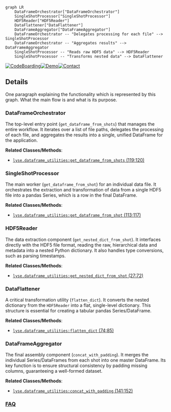 ```mermaid
graph LR
    DataFrameOrchestrator["DataFrameOrchestrator"]
    SingleShotProcessor["SingleShotProcessor"]
    HDF5Reader["HDF5Reader"]
    DataFlattener["DataFlattener"]
    DataFrameAggregator["DataFrameAggregator"]
    DataFrameOrchestrator -- "Delegates processing for each file" --> SingleShotProcessor
    DataFrameOrchestrator -- "Aggregates results" --> DataFrameAggregator
    SingleShotProcessor -- "Reads raw HDF5 data" --> HDF5Reader
    SingleShotProcessor -- "Transforms nested data" --> DataFlattener
```

[![CodeBoarding](https://img.shields.io/badge/Generated%20by-CodeBoarding-9cf?style=flat-square)](https://github.com/CodeBoarding/CodeBoarding)[![Demo](https://img.shields.io/badge/Try%20our-Demo-blue?style=flat-square)](https://www.codeboarding.org/demo)[![Contact](https://img.shields.io/badge/Contact%20us%20-%20contact@codeboarding.org-lightgrey?style=flat-square)](mailto:contact@codeboarding.org)

## Details

One paragraph explaining the functionality which is represented by this graph. What the main flow is and what is its purpose.

### DataFrameOrchestrator
The top-level entry point (`get_dataframe_from_shots`) that manages the entire workflow. It iterates over a list of file paths, delegates the processing of each file, and aggregates the results into a single, unified DataFrame for the application.


**Related Classes/Methods**:

- <a href="https://github.com/labscript-suite/lyse/blob/master/lyse/dataframe_utilities.py#L119-L120" target="_blank" rel="noopener noreferrer">`lyse.dataframe_utilities:get_dataframe_from_shots` (119:120)</a>


### SingleShotProcessor
The main worker (`get_dataframe_from_shot`) for an individual data file. It orchestrates the extraction and transformation of data from a single HDF5 file into a pandas Series, which is a row in the final DataFrame.


**Related Classes/Methods**:

- <a href="https://github.com/labscript-suite/lyse/blob/master/lyse/dataframe_utilities.py#L113-L117" target="_blank" rel="noopener noreferrer">`lyse.dataframe_utilities:get_dataframe_from_shot` (113:117)</a>


### HDF5Reader
The data extraction component (`get_nested_dict_from_shot`). It interfaces directly with the HDF5 file format, reading the raw, hierarchical data and metadata into a nested Python dictionary. It also handles type conversions, such as parsing timestamps.


**Related Classes/Methods**:

- <a href="https://github.com/labscript-suite/lyse/blob/master/lyse/dataframe_utilities.py#L27-L72" target="_blank" rel="noopener noreferrer">`lyse.dataframe_utilities:get_nested_dict_from_shot` (27:72)</a>


### DataFlattener
A critical transformation utility (`flatten_dict`). It converts the nested dictionary from the `HDF5Reader` into a flat, single-level dictionary. This structure is essential for creating a tabular pandas Series/DataFrame.


**Related Classes/Methods**:

- <a href="https://github.com/labscript-suite/lyse/blob/master/lyse/dataframe_utilities.py#L74-L85" target="_blank" rel="noopener noreferrer">`lyse.dataframe_utilities:flatten_dict` (74:85)</a>


### DataFrameAggregator
The final assembly component (`concat_with_padding`). It merges the individual Series/DataFrames from each shot into one master DataFrame. Its key function is to ensure structural consistency by padding missing columns, guaranteeing a well-formed dataset.


**Related Classes/Methods**:

- <a href="https://github.com/labscript-suite/lyse/blob/master/lyse/dataframe_utilities.py#L141-L152" target="_blank" rel="noopener noreferrer">`lyse.dataframe_utilities:concat_with_padding` (141:152)</a>




### [FAQ](https://github.com/CodeBoarding/GeneratedOnBoardings/tree/main?tab=readme-ov-file#faq)